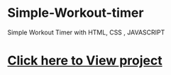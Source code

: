 # Simple-Workout-timer
Simple Workout Timer with HTML, CSS , JAVASCRIPT

# <a href="https://hacktivist123.github.io/Simple-Workout-timer/" target="_blank"> Click here to View project</a>
